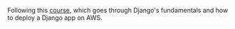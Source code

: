 Following this [course](https://www.udemy.com/course/python-django-the-practical-guide/), which goes through Django's fundamentals and how to deploy a Django app on AWS.
